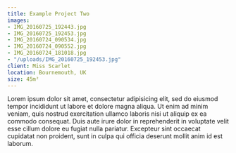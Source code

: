 ```yaml
---
title: Example Project Two
images:
- IMG_20160725_192443.jpg
- IMG_20160725_192453.jpg
- IMG_20160724_090534.jpg
- IMG_20160724_090552.jpg
- IMG_20160724_181018.jpg
- "/uploads/IMG_20160725_192453.jpg"
client: Miss Scarlet
location: Bournemouth, UK
size: 45m²
---
```


Lorem ipsum dolor sit amet, consectetur adipisicing elit, sed do eiusmod
tempor incididunt ut labore et dolore magna aliqua. Ut enim ad minim veniam,
quis nostrud exercitation ullamco laboris nisi ut aliquip ex ea commodo
consequat. Duis aute irure dolor in reprehenderit in voluptate velit esse
cillum dolore eu fugiat nulla pariatur. Excepteur sint occaecat cupidatat non
proident, sunt in culpa qui officia deserunt mollit anim id est laborum.
